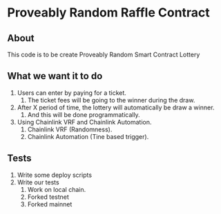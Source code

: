 # Proveably Random Raffle Contract

## About

This code is to be create Proveably Random Smart Contract Lottery

## What we want it to do

1. Users can enter by paying for a ticket.
   1. The ticket fees will be going to the winner during the draw.
2. After X period of time, the lottery will automatically be draw a winner.
   1. And this will be done programmatically.
3. Using Chainlink VRF and Chainlink Automation.
   1. Chainlink VRF (Randomness).
   2. Chainlink Automation (Tine based trigger).


## Tests

1. Write some deploy scripts
2. Write our tests
   1. Work on local chain.
   2. Forked testnet
   3. Forked mainnet